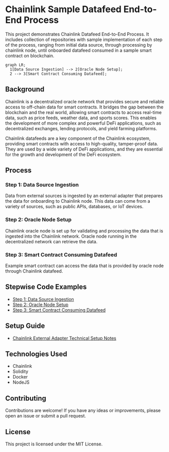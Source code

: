 # Chainlink Sample Datafeed End-to-End Process

This project demonstrates Chainlink Datafeed End-to-End Process. It includes collection of repositories with sample  implementation of each step of the process, ranging from initial data source, through processing by chainlink node, until onboarded datafeed consumed in a sample smart contract on blockchain.

```mermaid 
graph LR;
  1[Data Source Ingestion] --> 2[Oracle Node Setup];
  2 --> 3[Smart Contract Consuming Datafeed];
```
## Background

Chainlink is a decentralized oracle network that provides secure and reliable access to off-chain data for smart contracts. It bridges the gap between the blockchain and the real world, allowing smart contracts to access real-time data, such as price feeds, weather data, and sports scores. This enables the development of more complex and powerful DeFi applications, such as decentralized exchanges, lending protocols, and yield farming platforms.

Chainlink datafeeds are a key component of the Chainlink ecosystem, providing smart contracts with access to high-quality, tamper-proof data. They are used by a wide variety of DeFi applications, and they are essential for the growth and development of the DeFi ecosystem.

## Process

### Step 1: Data Source Ingestion

Data from external sources is ingested by an external adapter that prepares the data for onboarding to Chainlink node. This data can come from a variety of sources, such as public APIs, databases, or IoT devices. 

### Step 2: Oracle Node Setup

Chainlink oracle node is set up for validating and processing the data that is ingested into the Chainlink network. Oracle node running in the decentralized network can retrieve the data. 

### Step 3: Smart Contract Consuming Datafeed

Example smart contract can access the data that is provided by oracle node through Chainlink datafeed. 

## Stepwise Code Examples
- [Step 1: Data Source Ingestion](https://github.com/st-mn/chainlink-sample-datafeed-process-e2e/blob/main/1-chainlink-adapter-master/index.js)
- [Step 2: Oracle Node Setup](https://github.com/st-mn/chainlink-sample-datafeed-process-e2e/blob/main/2-chainlink-node-compose-master/docker-compose.yaml)
- [Step 3: Smart Contract Consuming Datafeed](https://github.com/st-mn/chainlink-sample-datafeed-process-e2e/blob/main/3-chainlink-feed-sample-main/DataConsumerV3.sol)

## Setup Guide
- [Chainlink External Adapter Technical Setup Notes](https://docs.google.com/document/d/1z6y9ewhPf1cQqMXrHBjlBLKsYk--tkawSwe3xIunTfM/edit#heading=h.e29xadvmt3o7)

## Technologies Used
- Chainlink
- Solidity
- Docker
- NodeJS

## Contributing

Contributions are welcome! If you have any ideas or improvements, please open an issue or submit a pull request.

## License

This project is licensed under the MIT License.


